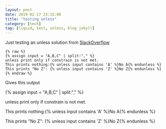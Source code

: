 ```yaml
---
layout: post
date: 2019-02-17 23:15:00
title: "testing unless"
category: [tech]
tag: [liquid, test, unless, blog jekyll]
---
```

Just testing an unless solution from [SlackOverflow](https://stackoverflow.com/questions/30822160/does-liquid-have-a-does-not-contain-or-not-in-array-operator)

    {% raw %}
    {% assign input = "A,B,C" | split:"," %}
    unless print only if constrain is not met.
    This prints nothing:{% unless input contains 'A' %}No A{% endunless %}
    This prints "No Z": {% unless input contains 'Z' %}No Z{% endunless %}
    {% endraw %}

Gives this output

{% assign input = "A,B,C" | split:"," %}

unless print only if constrain is not met.

This prints nothing:{% unless input contains 'A' %}No A{% endunless %}

This prints "No Z": {% unless input contains 'Z' %}No Z{% endunless %}
